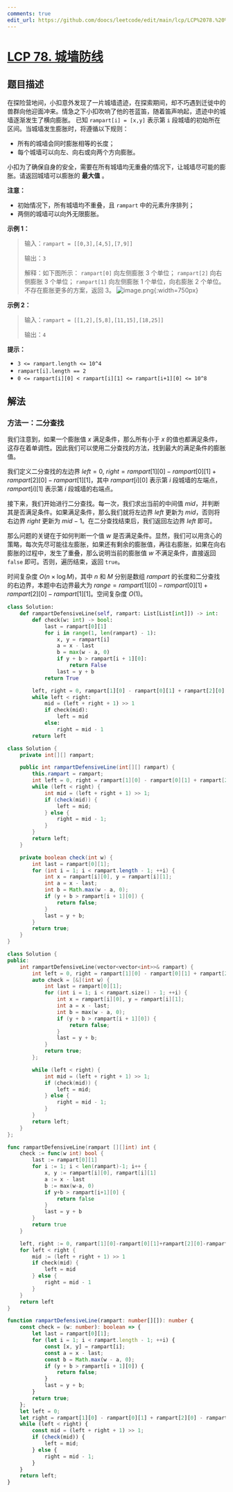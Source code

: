 ```yaml
---
comments: true
edit_url: https://github.com/doocs/leetcode/edit/main/lcp/LCP%2078.%20%E5%9F%8E%E5%A2%99%E9%98%B2%E7%BA%BF/README.md
---
```


# [LCP 78. 城墙防线](https://leetcode.cn/problems/Nsibyl)

## 题目描述

<!-- 这里写题目描述 -->

在探险营地间，小扣意外发现了一片城墙遗迹，在探索期间，却不巧遇到迁徙中的兽群向他迎面冲来。情急之下小扣吹响了他的苍蓝笛，随着笛声响起，遗迹中的城墙逐渐发生了横向膨胀。
已知 `rampart[i] = [x,y]` 表示第 `i` 段城墙的初始所在区间。当城墙发生膨胀时，将遵循以下规则：

-   所有的城墙会同时膨胀相等的长度；
-   每个城墙可以向左、向右或向两个方向膨胀。

小扣为了确保自身的安全，需要在所有城墙均无重叠的情况下，让城墙尽可能的膨胀。请返回城墙可以膨胀的 **最大值** 。

**注意：**

-   初始情况下，所有城墙均不重叠，且 `rampart` 中的元素升序排列；
-   两侧的城墙可以向外无限膨胀。

**示例 1：**

> 输入：`rampart = [[0,3],[4,5],[7,9]]`
>
> 输出：`3`
>
> 解释：如下图所示：
> `rampart[0]` 向左侧膨胀 3 个单位；
> `rampart[2]` 向右侧膨胀 3 个单位；
> `rampart[1]` 向左侧膨胀 1 个单位，向右膨胀 2 个单位。
> 不存在膨胀更多的方案，返回 3。
> ![image.png](https://fastly.jsdelivr.net/gh/doocs/leetcode@main/lcp/LCP%2078.%20%E5%9F%8E%E5%A2%99%E9%98%B2%E7%BA%BF/images/1681717918-tWywrp-image.png){:width=750px}

**示例 2：**

> 输入：`rampart = [[1,2],[5,8],[11,15],[18,25]]`
>
> 输出：`4`

**提示：**

-   `3 <= rampart.length <= 10^4`
-   `rampart[i].length == 2`
-   `0 <= rampart[i][0] < rampart[i][1] <= rampart[i+1][0] <= 10^8`

## 解法

### 方法一：二分查找

我们注意到，如果一个膨胀值 $x$ 满足条件，那么所有小于 $x$ 的值也都满足条件，这存在着单调性。因此我们可以使用二分查找的方法，找到最大的满足条件的膨胀值。

我们定义二分查找的左边界 $left=0$, $right=rampart[1][0]-rampart[0][1]+rampart[2][0]-rampart[1][1]$，其中 $rampart[i][0]$ 表示第 $i$ 段城墙的左端点，$rampart[i][1]$ 表示第 $i$ 段城墙的右端点。

接下来，我们开始进行二分查找。每一次，我们求出当前的中间值 $mid$，并判断其是否满足条件。如果满足条件，那么我们就将左边界 $left$ 更新为 $mid$，否则将右边界 $right$ 更新为 $mid-1$。在二分查找结束后，我们返回左边界 $left$ 即可。

那么问题的关键在于如何判断一个值 $w$ 是否满足条件。显然，我们可以用贪心的策略，每次先尽可能往左膨胀，如果还有剩余的膨胀值，再往右膨胀，如果在向右膨胀的过程中，发生了重叠，那么说明当前的膨胀值 $w$ 不满足条件，直接返回 `false` 即可。否则，遍历结束，返回 `true`。

时间复杂度 $O(n \times \log M)$，其中 $n$ 和 $M$ 分别是数组 $rampart$ 的长度和二分查找的右边界，本题中右边界最大为 $range=rampart[1][0]-rampart[0][1]+rampart[2][0]-rampart[1][1]$。空间复杂度 $O(1)$。

<!-- tabs:start -->

```python
class Solution:
    def rampartDefensiveLine(self, rampart: List[List[int]]) -> int:
        def check(w: int) -> bool:
            last = rampart[0][1]
            for i in range(1, len(rampart) - 1):
                x, y = rampart[i]
                a = x - last
                b = max(w - a, 0)
                if y + b > rampart[i + 1][0]:
                    return False
                last = y + b
            return True

        left, right = 0, rampart[1][0] - rampart[0][1] + rampart[2][0] - rampart[1][1]
        while left < right:
            mid = (left + right + 1) >> 1
            if check(mid):
                left = mid
            else:
                right = mid - 1
        return left
```

```java
class Solution {
    private int[][] rampart;

    public int rampartDefensiveLine(int[][] rampart) {
        this.rampart = rampart;
        int left = 0, right = rampart[1][0] - rampart[0][1] + rampart[2][0] - rampart[1][1];
        while (left < right) {
            int mid = (left + right + 1) >> 1;
            if (check(mid)) {
                left = mid;
            } else {
                right = mid - 1;
            }
        }
        return left;
    }

    private boolean check(int w) {
        int last = rampart[0][1];
        for (int i = 1; i < rampart.length - 1; ++i) {
            int x = rampart[i][0], y = rampart[i][1];
            int a = x - last;
            int b = Math.max(w - a, 0);
            if (y + b > rampart[i + 1][0]) {
                return false;
            }
            last = y + b;
        }
        return true;
    }
}
```

```cpp
class Solution {
public:
    int rampartDefensiveLine(vector<vector<int>>& rampart) {
        int left = 0, right = rampart[1][0] - rampart[0][1] + rampart[2][0] - rampart[1][1];
        auto check = [&](int w) {
            int last = rampart[0][1];
            for (int i = 1; i < rampart.size() - 1; ++i) {
                int x = rampart[i][0], y = rampart[i][1];
                int a = x - last;
                int b = max(w - a, 0);
                if (y + b > rampart[i + 1][0]) {
                    return false;
                }
                last = y + b;
            }
            return true;
        };

        while (left < right) {
            int mid = (left + right + 1) >> 1;
            if (check(mid)) {
                left = mid;
            } else {
                right = mid - 1;
            }
        }
        return left;
    }
};
```

```go
func rampartDefensiveLine(rampart [][]int) int {
	check := func(w int) bool {
		last := rampart[0][1]
		for i := 1; i < len(rampart)-1; i++ {
			x, y := rampart[i][0], rampart[i][1]
			a := x - last
			b := max(w-a, 0)
			if y+b > rampart[i+1][0] {
				return false
			}
			last = y + b
		}
		return true
	}

	left, right := 0, rampart[1][0]-rampart[0][1]+rampart[2][0]-rampart[1][1]
	for left < right {
		mid := (left + right + 1) >> 1
		if check(mid) {
			left = mid
		} else {
			right = mid - 1
		}
	}
	return left
}
```

```ts
function rampartDefensiveLine(rampart: number[][]): number {
    const check = (w: number): boolean => {
        let last = rampart[0][1];
        for (let i = 1; i < rampart.length - 1; ++i) {
            const [x, y] = rampart[i];
            const a = x - last;
            const b = Math.max(w - a, 0);
            if (y + b > rampart[i + 1][0]) {
                return false;
            }
            last = y + b;
        }
        return true;
    };
    let left = 0;
    let right = rampart[1][0] - rampart[0][1] + rampart[2][0] - rampart[1][1];
    while (left < right) {
        const mid = (left + right + 1) >> 1;
        if (check(mid)) {
            left = mid;
        } else {
            right = mid - 1;
        }
    }
    return left;
}
```

<!-- tabs:end -->

<!-- end -->
